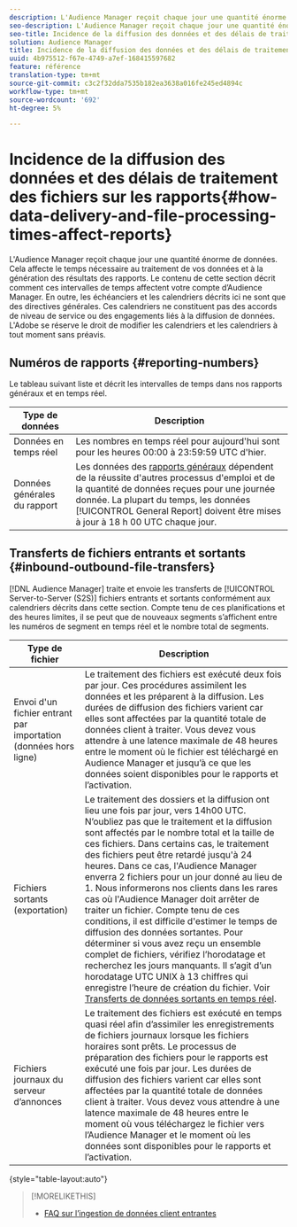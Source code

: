 ```yaml
---
description: L'Audience Manager reçoit chaque jour une quantité énorme de données. Cela affecte le temps nécessaire au traitement de vos données et à la génération des résultats des rapports. Le contenu de cette section décrit comment ces intervalles de temps affectent votre compte d’Audience Manager. En outre, les échéanciers et les calendriers décrits ici ne sont que des directives générales. Ces calendriers ne constituent pas des accords de niveau de service ou des engagements liés à la diffusion de données. L'Adobe se réserve le droit de modifier les calendriers et les calendriers à tout moment sans préavis.
seo-description: L'Audience Manager reçoit chaque jour une quantité énorme de données. Cela affecte le temps nécessaire au traitement de vos données et à la génération des résultats des rapports. Le contenu de cette section décrit comment ces intervalles de temps affectent votre compte d’Audience Manager. En outre, les échéanciers et les calendriers décrits ici ne sont que des directives générales. Ces calendriers ne constituent pas des accords de niveau de service ou des engagements liés à la diffusion de données. L'Adobe se réserve le droit de modifier les calendriers et les calendriers à tout moment sans préavis.
seo-title: Incidence de la diffusion des données et des délais de traitement des fichiers sur les rapports
solution: Audience Manager
title: Incidence de la diffusion des données et des délais de traitement des fichiers sur les rapports
uuid: 4b975512-f67e-4749-a7ef-168415597682
feature: référence
translation-type: tm+mt
source-git-commit: c3c2f32dda7535b182ea3638a016fe245ed4894c
workflow-type: tm+mt
source-wordcount: '692'
ht-degree: 5%

---
```



# Incidence de la diffusion des données et des délais de traitement des fichiers sur les rapports{#how-data-delivery-and-file-processing-times-affect-reports}

L&#39;Audience Manager reçoit chaque jour une quantité énorme de données. Cela affecte le temps nécessaire au traitement de vos données et à la génération des résultats des rapports. Le contenu de cette section décrit comment ces intervalles de temps affectent votre compte d’Audience Manager. En outre, les échéanciers et les calendriers décrits ici ne sont que des directives générales. Ces calendriers ne constituent pas des accords de niveau de service ou des engagements liés à la diffusion de données. L&#39;Adobe se réserve le droit de modifier les calendriers et les calendriers à tout moment sans préavis.

## Numéros de rapports {#reporting-numbers}

<!-- 

c_reporting_file_transfer_timeframe.xml

 -->

Le tableau suivant liste et décrit les intervalles de temps dans nos rapports généraux et en temps réel.


| Type de données | Description |
|---|---|
| Données en temps réel | Les nombres en temps réel pour aujourd&#39;hui sont pour les heures 00:00 à 23:59:59 UTC d&#39;hier. |
| Données générales du rapport | Les données des [rapports généraux](../reporting/general-reports.md#general-reports-overview) dépendent de la réussite d&#39;autres processus d&#39;emploi et de la quantité de données reçues pour une journée donnée. La plupart du temps, les données [!UICONTROL General Report] doivent être mises à jour à 18 h 00 UTC chaque jour. |

## Transferts de fichiers entrants et sortants {#inbound-outbound-file-transfers}

[!DNL Audience Manager] traite et envoie les transferts de  [!UICONTROL Server-to-Server (S2S)] fichiers entrants et sortants conformément aux calendriers décrits dans cette section. Compte tenu de ces planifications et des heures limites, il se peut que de nouveaux segments s’affichent entre les numéros de segment en temps réel et le nombre total de segments.

| Type de fichier | Description |
|---|---|
| Envoi d&#39;un fichier entrant par importation (données hors ligne) | Le traitement des fichiers est exécuté deux fois par jour. Ces procédures assimilent les données et les préparent à la diffusion. Les durées de diffusion des fichiers varient car elles sont affectées par la quantité totale de données client à traiter. Vous devez vous attendre à une latence maximale de 48 heures entre le moment où le fichier est téléchargé en Audience Manager et jusqu’à ce que les données soient disponibles pour le rapports et l’activation. |
| Fichiers sortants (exportation) | Le traitement des dossiers et la diffusion ont lieu une fois par jour, vers 14h00 UTC. N’oubliez pas que le traitement et la diffusion sont affectés par le nombre total et la taille de ces fichiers. Dans certains cas, le traitement des fichiers peut être retardé jusqu&#39;à 24 heures. Dans ce cas, l&#39;Audience Manager enverra 2 fichiers pour un jour donné au lieu de 1. Nous informerons nos clients dans les rares cas où l&#39;Audience Manager doit arrêter de traiter un fichier. Compte tenu de ces conditions, il est difficile d&#39;estimer le temps de diffusion des données sortantes. Pour déterminer si vous avez reçu un ensemble complet de fichiers, vérifiez l’horodatage et recherchez les jours manquants. Il s’agit d’un horodatage UTC UNIX à 13 chiffres qui enregistre l’heure de création du fichier. Voir [Transferts de données sortants en temps réel](../integration/receiving-audience-data/real-time-outbound-transfers/real-time-outbound-transfers.md). |
| Fichiers journaux du serveur d’annonces | Le traitement des fichiers est exécuté en temps quasi réel afin d’assimiler les enregistrements de fichiers journaux lorsque les fichiers horaires sont prêts. Le processus de préparation des fichiers pour le rapports est exécuté une fois par jour. Les durées de diffusion des fichiers varient car elles sont affectées par la quantité totale de données client à traiter. Vous devez vous attendre à une latence maximale de 48 heures entre le moment où vous téléchargez le fichier vers l’Audience Manager et le moment où les données sont disponibles pour le rapports et l’activation. |

{style=&quot;table-layout:auto&quot;}

>[!MORELIKETHIS]
>
>* [FAQ sur l’ingestion de données client entrantes](../faq/faq-inbound-data-ingestion.md)

